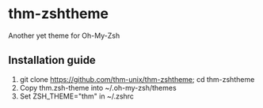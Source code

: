 # thm-zshtheme
Another yet theme for Oh-My-Zsh

## Installation guide
1) git clone https://github.com/thm-unix/thm-zshtheme; cd thm-zshtheme
2) Copy thm.zsh-theme into ~/.oh-my-zsh/themes
3) Set ZSH_THEME="thm" in ~/.zshrc
